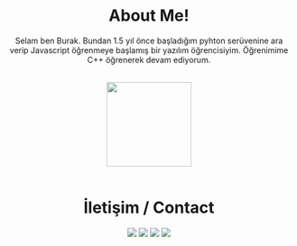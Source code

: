 <div align="center">
  <h1>About Me!</h1>
  <p>Selam ben Burak. Bundan 1.5 yıl önce başladığım pyhton serüvenine ara verip Javascript öğrenmeye başlamış bir yazılım öğrencisiyim. Öğrenimime C++ öğrenerek devam ediyorum.</p>
  <br>
  <img src="https://github-readme-stats.vercel.app/api?username=fiobrum&show_icons=true&theme=dark&hide_border=true" width="%100" height="150px">
  <br><br>
  <h1>İletişim / Contact</h1>
  <a href="https://discord.com/users/749173333790031894" target="_blank"><img src="https://shields.io/badge/Fiobrum-111111.svg?&style=for-the-badge&logo=discord"></a>
  <a href="https://github.com/Fiobrum" target="_blank"><img src="https://shields.io/badge/Fiobrum-111111.svg?&style=for-the-badge&logo=github"></a>
  <a href="https://www.npmjs.com/~fiobrum" target="_blank"><img src="https://shields.io/badge/Fiobrum-111111.svg?&style=for-the-badge&logo=npm"></a>
  <a href="https://discord.gg/zUSBHEZ7qC" target="_blank"><img src="https://shields.io/badge/My Discord Server-111111.svg?&style=for-the-badge"></a>
</div>
